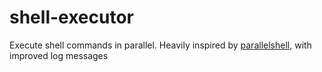 # shell-executor
Execute shell commands in parallel. Heavily inspired by [parallelshell](https://github.com/keithamus/parallelshell), with improved log messages
